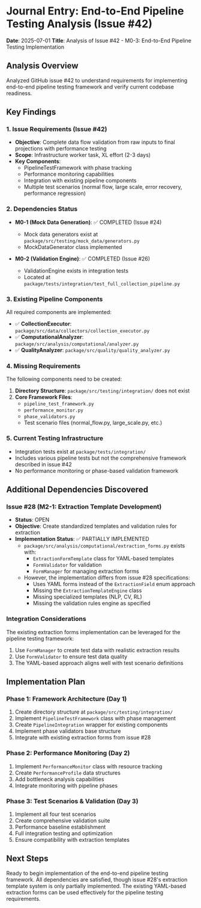 # Journal Entry: End-to-End Pipeline Testing Analysis (Issue #42)

**Date**: 2025-07-01
**Title**: Analysis of Issue #42 - M0-3: End-to-End Pipeline Testing Implementation

## Analysis Overview

Analyzed GitHub issue #42 to understand requirements for implementing end-to-end pipeline testing framework and verify current codebase readiness.

## Key Findings

### 1. Issue Requirements (Issue #42)
- **Objective**: Complete data flow validation from raw inputs to final projections with performance testing
- **Scope**: Infrastructure worker task, XL effort (2-3 days)
- **Key Components**:
  - PipelineTestFramework with phase tracking
  - Performance monitoring capabilities
  - Integration with existing pipeline components
  - Multiple test scenarios (normal flow, large scale, error recovery, performance regression)

### 2. Dependencies Status
- **M0-1 (Mock Data Generation)**: ✅ COMPLETED (Issue #24)
  - Mock data generators exist at `package/src/testing/mock_data/generators.py`
  - MockDataGenerator class implemented

- **M0-2 (Validation Engine)**: ✅ COMPLETED (Issue #26)
  - ValidationEngine exists in integration tests
  - Located at `package/tests/integration/test_full_collection_pipeline.py`

### 3. Existing Pipeline Components
All required components are implemented:
- ✅ **CollectionExecutor**: `package/src/data/collectors/collection_executor.py`
- ✅ **ComputationalAnalyzer**: `package/src/analysis/computational/analyzer.py`
- ✅ **QualityAnalyzer**: `package/src/quality/quality_analyzer.py`

### 4. Missing Requirements
The following components need to be created:
1. **Directory Structure**: `package/src/testing/integration/` does not exist
2. **Core Framework Files**:
   - `pipeline_test_framework.py`
   - `performance_monitor.py`
   - `phase_validators.py`
   - Test scenario files (normal_flow.py, large_scale.py, etc.)

### 5. Current Testing Infrastructure
- Integration tests exist at `package/tests/integration/`
- Includes various pipeline tests but not the comprehensive framework described in issue #42
- No performance monitoring or phase-based validation framework

## Additional Dependencies Discovered

### Issue #28 (M2-1: Extraction Template Development)
- **Status**: OPEN
- **Objective**: Create standardized templates and validation rules for extraction
- **Implementation Status**: ✅ PARTIALLY IMPLEMENTED
  - `package/src/analysis/computational/extraction_forms.py` exists with:
    - `ExtractionFormTemplate` class for YAML-based templates
    - `FormValidator` for validation
    - `FormManager` for managing extraction forms
  - However, the implementation differs from issue #28 specifications:
    - Uses YAML forms instead of the `ExtractionField` enum approach
    - Missing the `ExtractionTemplateEngine` class
    - Missing specialized templates (NLP, CV, RL)
    - Missing the validation rules engine as specified

### Integration Considerations
The existing extraction forms implementation can be leveraged for the pipeline testing framework:
1. Use `FormManager` to create test data with realistic extraction results
2. Use `FormValidator` to ensure test data quality
3. The YAML-based approach aligns well with test scenario definitions

## Implementation Plan

### Phase 1: Framework Architecture (Day 1)
1. Create directory structure at `package/src/testing/integration/`
2. Implement `PipelineTestFramework` class with phase management
3. Create `PipelineIntegration` wrapper for existing components
4. Implement phase validators base structure
5. Integrate with existing extraction forms from issue #28

### Phase 2: Performance Monitoring (Day 2)
1. Implement `PerformanceMonitor` class with resource tracking
2. Create `PerformanceProfile` data structures
3. Add bottleneck analysis capabilities
4. Integrate monitoring with pipeline phases

### Phase 3: Test Scenarios & Validation (Day 3)
1. Implement all four test scenarios
2. Create comprehensive validation suite
3. Performance baseline establishment
4. Full integration testing and optimization
5. Ensure compatibility with extraction templates

## Next Steps
Ready to begin implementation of the end-to-end pipeline testing framework. All dependencies are satisfied, though issue #28's extraction template system is only partially implemented. The existing YAML-based extraction forms can be used effectively for the pipeline testing requirements.
